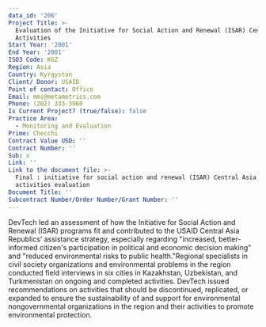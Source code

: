 ```yaml
---
data_id: '206'
Project Title: >-
  Evaluation of the Initiative for Social Action and Renewal (ISAR) Central Asia
  Activities
Start Year: '2001'
End Year: '2001'
ISO3 Code: KGZ
Region: Asia
Country: Kyrgystan
Client/ Donor: USAID
Point of contact: Office
Email: mmi@metametrics.com
Phone: (202) 333-3960
Is Current Project? (true/false): false
Practice Area:
  - Monitoring and Evaluation
Prime: Checchi
Contract Value USD: ''
Contract Number: ''
Sub: x
Link: ''
Link to the document file: >-
  Final : initiative for social action and renewal (ISAR) Central Asia
  activities evaluation
Document Title: ''
Subcontract Number/Order Number/Grant Number: ''
---
```


DevTech led an assessment of how the Initiative for Social Action and Renewal (ISAR) programs fit and contributed to the USAID Central Asia Republics’ assistance strategy, especially regarding \"increased, better-informed citizen's participation in political and economic decision making\" and \"reduced environmental risks to public health.\"Regional specialists in civil society organizations and environmental problems in the region conducted field interviews in six cities in Kazakhstan, Uzbekistan, and Turkmenistan on ongoing and completed activities. DevTech issued recommendations on activities that should be discontinued, replicated, or expanded to ensure the sustainability of and support for environmental nongovernmental organizations in the region and their activities to promote environmental protection.